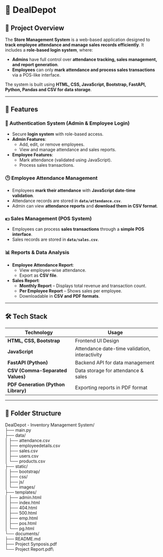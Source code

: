 # 🏪 DealDepot 

## 📌 Project Overview
The **Store Management System** is a web-based application designed to **track employee attendance and manage sales records efficiently**. It includes a **role-based login system**, where:

- **Admins** have full control over **attendance tracking, sales management, and report generation**.
- **Employees** can only **mark attendance and process sales transactions** via a POS-like interface.

The system is built using **HTML, CSS, JavaScript, Bootstrap, FastAPI, Python, Pandas and CSV for data storage**.

---

## 🚀 Features

### 🔑 Authentication System (Admin & Employee Login)
- Secure **login system** with role-based access.
- **Admin Features**:
  - Add, edit, or remove employees.
  - View and manage attendance and sales reports.
- **Employee Features**:
  - Mark attendance (validated using JavaScript).
  - Process sales transactions.

### 🕒 Employee Attendance Management
- Employees **mark their attendance** with **JavaScript date-time validation**.
- Attendance records are stored in **`data/attendance.csv`**.
- Admin can view **attendance reports** and **download them in CSV format**.

### 💵 Sales Management (POS System)
- Employees can process **sales transactions** through a **simple POS interface**.
- Sales records are stored in **`data/sales.csv`**.

### 📊 Reports & Data Analysis
- **Employee Attendance Report**:
  - View employee-wise attendance.
  - Export as **CSV file**.
- **Sales Report**:
  - **Monthly Report** – Displays total revenue and transaction count.
  - **Per Employee Report** – Shows sales per employee.
  - Downloadable in **CSV and PDF formats**.

---

## 🛠️ Tech Stack
| Technology  | Usage |
|------------|----------|
| **HTML, CSS, Bootstrap** | Frontend UI Design |
| **JavaScript** | Attendance date-time validation, interactivity |
| **FastAPI (Python)** | Backend API for data management |
| **CSV (Comma-Separated Values)** | Data storage for attendance & sales |
| **PDF Generation (Python Library)** | Exporting reports in PDF format |

---
## 📂 Folder Structure
DealDepot - Inventory Management System/\
├── main.py\
├── data/\
│   ├── attendance.csv\
│   ├── employeedetails.csv\
│   ├── sales.csv\
│   ├── users.csv\
│   └── products.csv\
├── static/\
│   ├── bootstrap/\
│   ├── css/\
│   ├── js/\
│   └── images/\
├── templates/\
│   ├── admin.html\
│   ├── index.html\
│   ├── 404.html\
│   ├── 500.html\
│   ├── emp.html\
│   ├── pos.html\
│   └── pg.html\
└── documents/\
    ├── README.md\
    ├── Project Synposis.pdf\
    └── Project Report.pdf\



